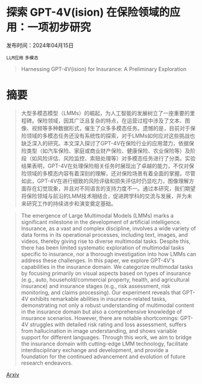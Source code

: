 # 探索 GPT-4V(ision) 在保险领域的应用：一项初步研究

发布时间：2024年04月15日

`LLM应用` `多模态`

> Harnessing GPT-4V(ision) for Insurance: A Preliminary Exploration

# 摘要

> 大型多模态模型（LMMs）的崛起，为人工智能的发展树立了一座重要的里程碑。保险领域，因其广泛且复杂的特点，在运营过程中涉及了文本、图像、视频等多种数据形式，催生了众多多模态任务。遗憾的是，目前对于保险领域的多模态任务还没有系统性的探索，对于LMMs如何应对这些挑战也缺乏深入的研究。本文深入探讨了GPT-4V在保险行业的应用潜力，依据保险类型（如汽车保险、家庭或商业财产保险、健康保险、农业保险等）及阶段（如风险评估、风险监控、索赔处理等）对多模态任务进行了分类。实验结果表明，GPT-4V在处理保险相关任务时展现出了卓越的能力，不仅对保险领域的多模态内容有着深刻的理解，还对保险场景有着全面的掌握。尽管如此，GPT-4V在进行细致的风险评级和损失评估时仍显吃力，图像理解方面存在幻觉现象，并且对不同语言的支持力度不一。通过本研究，我们期望将保险领域与前沿的LMM技术相结合，促进跨学科的交流与发展，并为未来研究工作的持续进步和演变奠定基础。

> The emergence of Large Multimodal Models (LMMs) marks a significant milestone in the development of artificial intelligence. Insurance, as a vast and complex discipline, involves a wide variety of data forms in its operational processes, including text, images, and videos, thereby giving rise to diverse multimodal tasks. Despite this, there has been limited systematic exploration of multimodal tasks specific to insurance, nor a thorough investigation into how LMMs can address these challenges. In this paper, we explore GPT-4V's capabilities in the insurance domain. We categorize multimodal tasks by focusing primarily on visual aspects based on types of insurance (e.g., auto, household/commercial property, health, and agricultural insurance) and insurance stages (e.g., risk assessment, risk monitoring, and claims processing). Our experiment reveals that GPT-4V exhibits remarkable abilities in insurance-related tasks, demonstrating not only a robust understanding of multimodal content in the insurance domain but also a comprehensive knowledge of insurance scenarios. However, there are notable shortcomings: GPT-4V struggles with detailed risk rating and loss assessment, suffers from hallucination in image understanding, and shows variable support for different languages. Through this work, we aim to bridge the insurance domain with cutting-edge LMM technology, facilitate interdisciplinary exchange and development, and provide a foundation for the continued advancement and evolution of future research endeavors.

[Arxiv](https://arxiv.org/abs/2404.09690)